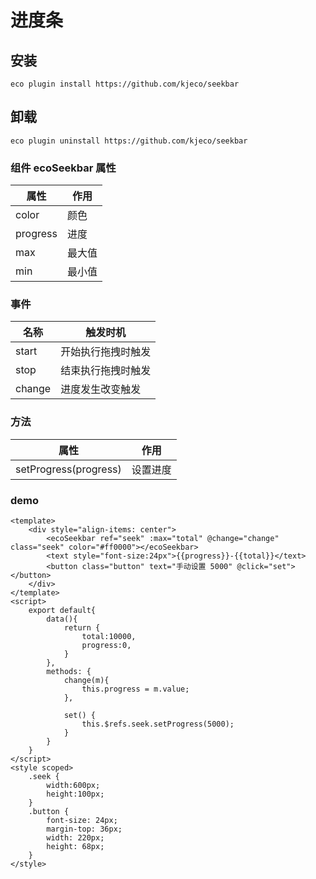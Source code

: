# 进度条

## 安装

```shell script
eco plugin install https://github.com/kjeco/seekbar
```

## 卸载

```shell script
eco plugin uninstall https://github.com/kjeco/seekbar
```

### 组件 ecoSeekbar 属性

| 属性 | 作用 |
| --- | --- |
| color | 颜色 |
| progress | 进度 |
| max | 最大值 |
| min | 最小值 |

### 事件

| 名称 | 触发时机 |
| --- | --- |
| start | 开始执行拖拽时触发 |
| stop | 结束执行拖拽时触发 |
| change | 进度发生改变触发 |

### 方法

| 属性 | 作用 |
| --- | --- |
| setProgress(progress) | 设置进度 |

### demo

```
<template>
    <div style="align-items: center">
        <ecoSeekbar ref="seek" :max="total" @change="change" class="seek" color="#ff0000"></ecoSeekbar>
        <text style="font-size:24px">{{progress}}-{{total}}</text>
        <button class="button" text="手动设置 5000" @click="set"></button>
    </div>
</template>
<script>
    export default{
        data(){
            return {
                total:10000,
                progress:0,
            }
        },
        methods: {
            change(m){
                this.progress = m.value;
            },

            set() {
                this.$refs.seek.setProgress(5000);
            }
        }
    }
</script>
<style scoped>
    .seek {
        width:600px;
        height:100px;
    }
    .button {
        font-size: 24px;
        margin-top: 36px;
        width: 220px;
        height: 68px;
    }
</style>

```
